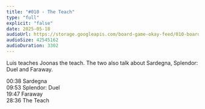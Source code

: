 ```yaml
---
title: "#010 - The Teach"
type: "full"
explicit: "false"
date: 2025-05-18
audioUrl: https://storage.googleapis.com/board-game-okay-feed/010-board-game-okay.mp3
audioSize: 42545162
audioDuration: 3302
---
```


Luis teaches Joonas the teach. The two also talk about Sardegna, Splendor: Duel and Faraway.

00:38 Sardegna\
09:53 Splendor: Duel\
19:47 Faraway\
28:36 The Teach

